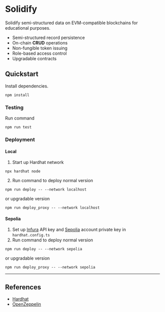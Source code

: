 # Solidify

Solidify semi-structured data on EVM-compatible blockchains for educational purposes.

- Semi-structured record persistence
- On-chain **CRUD** operations
- Non-fungible token issuing
- Role-based access control
- Upgradable contracts

## Quickstart

Install dependencies.

```shell
npm install
```

### Testing

Run command

```shell
npm run test
```

### Deployment

#### Local

1. Start up Hardhat network

```shell
npx hardhat node
```

2. Run command to deploy normal version

```shell
npm run deploy -- --network localhost
```

or upgradable version

```shell
npm run deploy_proxy -- --network localhost

```

#### Sepolia

1. Set up [Infura](https://www.infura.io/) API key and [Sepolia](https://sepolia.etherscan.io/) account private key
   in `hardhat.config.ts`
2. Run command to deploy normal version

```shell
npm run deploy -- --network sepolia
```

or upgradable version

```shell
npm run deploy_proxy -- --network sepolia
```

---

## References

- [Hardhat](https://hardhat.org/)
- [OpenZeppelin](https://www.openzeppelin.com/)